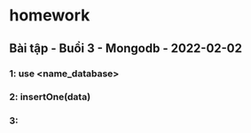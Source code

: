 # homework

## Bài tập - Buổi 3 - Mongodb - 2022-02-02

### 1: use <name_database>

### 2: insertOne(data)

### 3:
